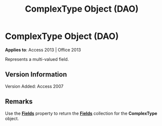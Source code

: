 ﻿---
title: ComplexType Object (DAO)
TOCTitle: ComplexType Object
ms:assetid: fc9bdebe-e432-e530-6b1f-8680b9dfe870
ms:mtpsurl: https://msdn.microsoft.com/en-us/library/Ff837211(v=office.15)
ms:contentKeyID: 48548894
ms.date: 09/18/2015
mtps_version: v=office.15
---

# ComplexType Object (DAO)


**Applies to**: Access 2013 | Office 2013

Represents a multi-valued field.

## Version Information

Version Added: Access 2007

## Remarks

Use the **[Fields](complextype-fields-property-dao.md)** property to return the **[Fields](fields-collection-dao.md)** collection for the **ComplexType** object.

